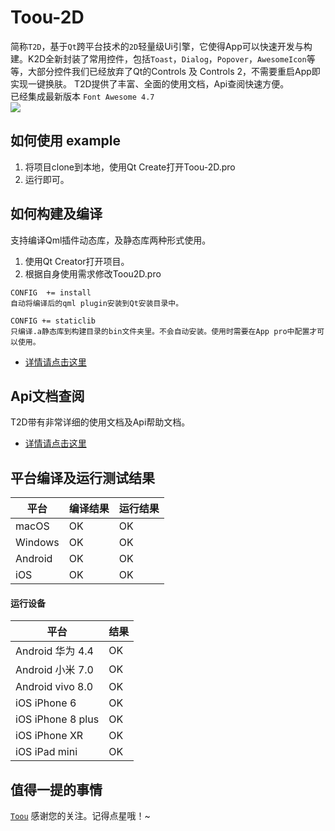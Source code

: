 
# Toou-2D

简称`T2D`，基于`Qt`跨平台技术的`2D`轻量级Ui引擎，它使得App可以快速开发与构建。K2D全新封装了常用控件，包括`Toast`，`Dialog`，`Popover`，`AwesomeIcon`等等，大部分控件我们已经放弃了Qt的Controls 及 Controls 2，不需要重启App即实现一键换肤。 T2D提供了丰富、全面的使用文档，Api查阅快速方便。
<br>已经集成最新版本 `Font Awesome 4.7`
<br>![](http://showfl.com/t2dsample/toou2d.gif)
## 如何使用 example

1. 将项目clone到本地，使用Qt Create打开Toou-2D.pro
2. 运行即可。

## 如何构建及编译

支持编译Qml插件动态库，及静态库两种形式使用。
1. 使用Qt Creator打开项目。
2. 根据自身使用需求修改Toou2D.pro 
```
CONFIG  += install
自动将编译后的qml plugin安装到Qt安装目录中。
```
```
CONFIG += staticlib
只编译.a静态库到构建目录的bin文件夹里。不会自动安装。使用时需要在App pro中配置才可以使用。 
```

- [详情请点击这里]()

## Api文档查阅

T2D带有非常详细的使用文档及Api帮助文档。
- [详情请点击这里]()


## 平台编译及运行测试结果

| 平台 | 编译结果 |运行结果 |
| --- | --- |--- |
| macOS | OK | OK |
| Windows | OK | OK|
| Android | OK | OK|
| iOS | OK | OK|

#### 运行设备

| 平台 | 结果 |
| --- | --- |
| Android 华为 4.4| OK |
| Android 小米 7.0| OK |
| Android vivo 8.0| OK |
| iOS iPhone 6 | OK |
| iOS iPhone 8 plus | OK |
| iOS iPhone XR | OK |
| iOS iPad mini | OK |


## 值得一提的事情

[`Toou`](http://www.toou.net) 感谢您的关注。记得点星哦！~
